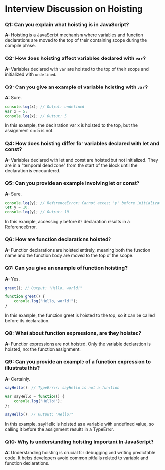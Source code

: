 # Interview Discussion on Hoisting

### Q1: Can you explain what hoisting is in JavaScript?

**A:** Hoisting is a JavaScript mechanism where variables and function declarations are moved to the top of their containing scope during the compile phase.

### Q2: How does hoisting affect variables declared with `var`?

**A:** Variables declared with `var` are hoisted to the top of their scope and initialized with `undefined`.

### Q3: Can you give an example of variable hoisting with `var`?

**A:** Sure. 
```javascript
console.log(x); // Output: undefined
var x = 5;
console.log(x); // Output: 5
```
In this example, the declaration var x is hoisted to the top, but the assignment x = 5 is not.

### Q4: How does hoisting differ for variables declared with let and const?
**A:** Variables declared with let and const are hoisted but not initialized. They are in a "temporal dead zone" from the start of the block until the declaration is encountered.

### Q5: Can you provide an example involving let or const?
**A:** Sure.

```javascript
console.log(y); // ReferenceError: Cannot access 'y' before initialization
let y = 10;
console.log(y); // Output: 10
```
In this example, accessing y before its declaration results in a ReferenceError.

### Q6: How are function declarations hoisted?
**A:** Function declarations are hoisted entirely, meaning both the function name and the function body are moved to the top of the scope.

### Q7: Can you give an example of function hoisting?
**A:** Yes.

```javascript
greet(); // Output: "Hello, world!"

function greet() {
    console.log("Hello, world!");
}
```
In this example, the function greet is hoisted to the top, so it can be called before its declaration.

### Q8: What about function expressions, are they hoisted?
**A:** Function expressions are not hoisted. Only the variable declaration is hoisted, not the function assignment.

### Q9: Can you provide an example of a function expression to illustrate this?
**A:** Certainly.

```javascript
sayHello(); // TypeError: sayHello is not a function

var sayHello = function() {
    console.log("Hello!");
};

sayHello(); // Output: "Hello!"
```
In this example, sayHello is hoisted as a variable with undefined value, so calling it before the assignment results in a TypeError.

### Q10: Why is understanding hoisting important in JavaScript?
**A:** Understanding hoisting is crucial for debugging and writing predictable code. It helps developers avoid common pitfalls related to variable and function declarations.
